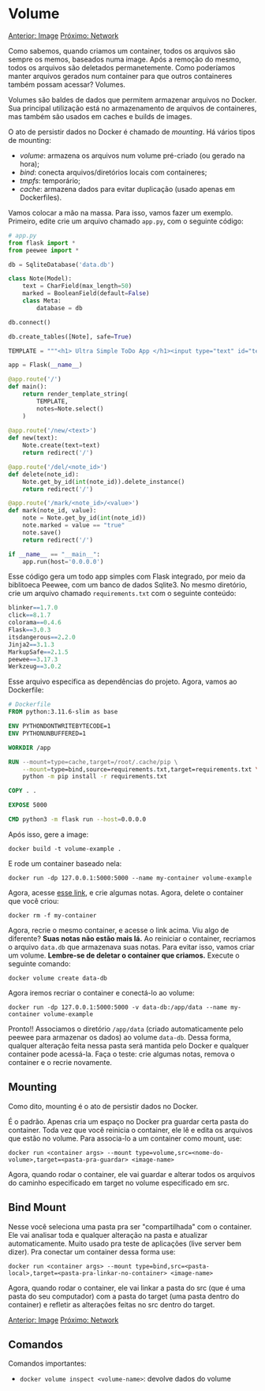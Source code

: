 # Volume

[Anterior: Image](Image.md)
[Próximo: Network](Network.md)

Como sabemos, quando criamos um container, todos os arquivos são sempre os memos, baseados numa image. Após a remoção do mesmo, todos os arquivos são deletados permanetemente. Como poderíamos manter arquivos gerados num container para que outros containeres também possam acessar? Volumes. 

Volumes são baldes de dados que permitem armazenar arquivos no Docker. Sua principal utilização está no armazenamento de arquivos de containeres, mas também são usados em caches e builds de images. 

O ato de persistir dados no Docker é chamado de *mounting*. Há vários tipos de mounting:
- *volume*: armazena os arquivos num volume pré-criado (ou gerado na hora);
- *bind*: conecta arquivos/diretórios locais com containeres;
- *tmpfs*: temporário;
- *cache*: armazena dados para evitar duplicação (usado apenas em Dockerfiles).

Vamos colocar a mão na massa. Para isso, vamos fazer um exemplo. Primeiro, edite crie um arquivo chamado `app.py`, com o seguinte código:

```python
# app.py
from flask import *
from peewee import *

db = SqliteDatabase('data.db')

class Note(Model):
    text = CharField(max_length=50)
    marked = BooleanField(default=False)
    class Meta:
        database = db

db.connect()

db.create_tables([Note], safe=True)

TEMPLATE = """<h1> Ultra Simple ToDo App </h1><input type="text" id="text" placeholder="Crie uma nova nota"> <button onclick="window.open('/new/' + document.getElementById('text').value, '_self')">Criar</button>{% if notes %}<ul>{% for note in notes %}<li><input type="checkbox" id="{{note.text}}" onclick="window.open('/mark/{{note.id}}/' + document.getElementById('{{note.text}}').checked, '_self')" {% if note.marked %} checked {% endif %} >{% if note.marked %} <s> {% endif %} {{note.text}} {% if note.marked %} </s> {% endif %}<a href="/del/{{ note.id }}"><img src="https://cdn-icons-png.flaticon.com/128/542/542724.png"width="15px" height="15px"></a></li>{% endfor %}</ul>{% else %}<p> Nenhuma nota criada!</p>{% endif %}"""

app = Flask(__name__)

@app.route('/')
def main():
    return render_template_string(
        TEMPLATE,
        notes=Note.select()
    )
 
@app.route('/new/<text>')
def new(text):
    Note.create(text=text)
    return redirect('/')

@app.route('/del/<note_id>')
def delete(note_id):
    Note.get_by_id(int(note_id)).delete_instance()
    return redirect('/')

@app.route('/mark/<note_id>/<value>')
def mark(note_id, value):
    note = Note.get_by_id(int(note_id))
    note.marked = value == "true"
    note.save()
    return redirect('/')

if __name__ == "__main__":
    app.run(host='0.0.0.0')
```

Esse código gera um todo app simples com Flask integrado, por meio da biblitoeca Peewee, com um banco de dados Sqlite3. No mesmo diretório, crie um arquivo chamado `requirements.txt` com o seguinte conteúdo:

```r
blinker==1.7.0
click==8.1.7
colorama==0.4.6
Flask==3.0.3
itsdangerous==2.2.0
Jinja2==3.1.3
MarkupSafe==2.1.5
peewee==3.17.3
Werkzeug==3.0.2
```

Esse arquivo especifica as dependências do projeto. Agora, vamos ao Dockerfile:

```Dockerfile
# Dockerfile
FROM python:3.11.6-slim as base

ENV PYTHONDONTWRITEBYTECODE=1
ENV PYTHONUNBUFFERED=1

WORKDIR /app

RUN --mount=type=cache,target=/root/.cache/pip \
    --mount=type=bind,source=requirements.txt,target=requirements.txt \
    python -m pip install -r requirements.txt

COPY . .

EXPOSE 5000

CMD python3 -m flask run --host=0.0.0.0
```

Após isso, gere a image:

```shell
docker build -t volume-example .
```

E rode um container baseado nela:

```shell
docker run -dp 127.0.0.1:5000:5000 --name my-container volume-example
```

Agora, acesse [esse link](http://localhost:5000), e crie algumas notas. Agora, delete o container que você criou:

```shell
docker rm -f my-container
```

Agora, recrie o mesmo container, e acesse o link acima. Viu algo de diferente? **Suas notas não estão mais lá.** Ao reiniciar o container, recriamos o arquivo `data.db` que armazenava suas notas. Para evitar isso, vamos criar um volume. **Lembre-se de deletar o container que criamos.** Execute o seguinte comando:

```shell
docker volume create data-db
```

Agora iremos recriar o container e conectá-lo ao volume:

```shell
docker run -dp 127.0.0.1:5000:5000 -v data-db:/app/data --name my-container volume-example
```

Pronto!! Associamos o diretório `/app/data` (criado automaticamente pelo peewee para armazenar os dados) ao volume `data-db`. Dessa forma, qualquer alteração feita nessa pasta será mantida pelo Docker e qualquer container pode acessá-la. Faça o teste: crie algumas notas, remova o container e o recrie novamente. 

## Mounting

Como dito, mounting é o ato de persistir dados no Docker. 

É o padrão. Apenas cria um espaço no Docker pra guardar certa pasta do container. Toda vez que você reinicia o container, ele lê e edita os arquivos que estão no volume.
Para associa-lo a um container como mount, use:

```shell
docker run <container args> --mount type=volume,src=<nome-do-volume>,target=<pasta-pra-guardar> <image-name>
```

Agora, quando rodar o container, ele vai guardar e alterar todos os arquivos do caminho especificado em target no volume especificado em src.

## Bind Mount

Nesse você seleciona uma pasta pra ser "compartilhada" com o container. Ele vai analisar toda e qualquer alteração na pasta e atualizar automaticamente. Muito usado pra teste de aplicações (live server bem dizer).
Pra conectar um container dessa forma use:

```shell
docker run <container args> --mount type=bind,src=<pasta-local>,target=<pasta-pra-linkar-no-container> <image-name>
```

Agora, quando rodar o container, ele vai linkar a pasta do src (que é uma pasta do seu computador) com a pasta do target (uma pasta dentro do container) e refletir as alterações feitas no src dentro do target. 

[Anterior: Image](Image.md)
[Próximo: Network](Network.md)
## Comandos

Comandos importantes:
* `docker volume inspect <volume-name>`: devolve dados do volume